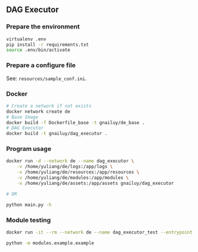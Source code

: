 ## DAG Executor

### Prepare the environment

``` bash
virtualenv .env
pip install -r requirements.txt
source .env/bin/activate
```

### Prepare a configure file

See: `resources/sample_conf.ini`.

### Docker

``` bash
# Create a network if not exists
docker network create de
# Base Image
docker build -f Dockerfile_base -t gnailuy/de_base .
# DAG Executor
docker build -t gnailuy/dag_executor .
```

### Program usage

``` bash
docker run -d --network de --name dag_executor \
    -v /home/yuliang/de/logs:/app/logs \
    -v /home/yuliang/de/resources:/app/resources \
    -v /home/yuliang/de/modules:/app/modules \
    -v /home/yuliang/de/assets:/app/assets gnailuy/dag_executor

# OR

python main.py -h
```

### Module testing

``` bash
docker run -it --rm --network de --name dag_executor_test --entrypoint sh gnailuy/dag_executor
```

``` bash
python -m modules.example.example
```

